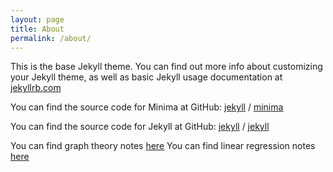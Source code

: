 ```yaml
---
layout: page
title: About
permalink: /about/
---
```


This is the base Jekyll theme. You can find out more info about customizing your Jekyll theme, as well as basic Jekyll usage documentation at [jekyllrb.com](https://jekyllrb.com/)

You can find the source code for Minima at GitHub:
[jekyll][jekyll-organization] /
[minima](https://github.com/jekyll/minima)

You can find the source code for Jekyll at GitHub:
[jekyll][jekyll-organization] /
[jekyll](https://github.com/jekyll/jekyll)

You can find graph theory notes [here](https://czsding40925.github.io/Graph-Basics)
You can find linear regression notes [here](https://czsding40925.github.io/Linear-Regression)

[jekyll-organization]: https://github.com/jekyll
